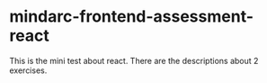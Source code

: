# mindarc-frontend-assessment-react
This is the mini test about react. There are the descriptions about 2 exercises. 
